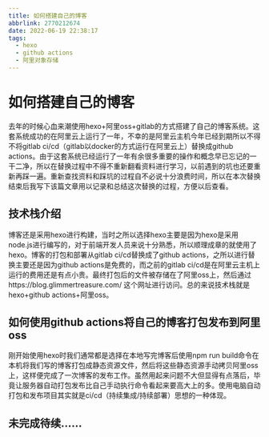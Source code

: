 ```yaml
---
title: 如何搭建自己的博客
abbrlink: 2770212674
date: 2022-06-19 22:38:17
tags:
  - hexo
  - github actions
  - 阿里对象存储
---
```


# 如何搭建自己的博客
去年的时候心血来潮使用hexo+阿里oss+gitlab的方式搭建了自己的博客系统。这套系统成功的在阿里云上运行了一年，不幸的是阿里云主机今年已经到期所以不得不将gitlab ci/cd（gitlab以docker的方式运行在阿里云上）替换成github actions。由于这套系统已经运行了一年有余很多重要的操作和概念早已忘记的一干二净，所以在替换过程中不得不重新翻看资料进行学习，以前遇到的坑也还要重新再踩一遍。重新查找资料和踩坑的过程自不必说十分浪费时间，所以在本次替换结束后我写下该篇文章用以记录和总结这次替换的过程，方便以后查看。

## 技术栈介绍
博客还是采用hexo进行构建，当时之所以选择hexo主要是因为hexo是采用node.js进行编写的，对于前端开发人员来说十分熟悉，所以顺理成章的就使用了hexo。博客的打包和部署从gitlab ci/cd替换成了github actions，之所以进行替换主要还是因为github actions是免费的，而之前的gitlab ci/cd是在阿里云主机上运行的费用还是有点小贵。最终打包后的文件被存储在了阿里oss上，然后通过https://blog.glimmertreasure.com/ 这个网址进行访问。总的来说技术栈就是hexo+github actions+阿里oss。

## 如何使用github actions将自己的博客打包发布到阿里oss
刚开始使用hexo时我们通常都是选择在本地写完博客后使用npm run build命令在本机将我们写的博客打包成静态资源文件，然后将这些静态资源手动拷贝阿里oss上，这样便完成了一次博客的发布工作。虽然用起来问题不大但显得有点落后，毕竟让服务器自动打包发布比自己手动执行命令看起来要高大上的多。使用电脑自动打包和发布项目其实就是ci/cd（持续集成/持续部署）思想的一种体现。

## 未完成待续......
